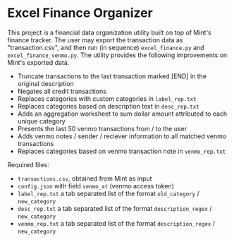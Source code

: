# Excel Finance Organizer

This project is a financial data organization utility built on top of Mint's finance tracker. The user may export the transaction data as "transaction.csv", and then run (in sequence) `excel_finance.py` and `excel_finance_venmo.py`. The utility provides the following improvements on Mint's exported data.

- Truncate transactions to the last transaction marked \[END\] in the original description
- Negates all credit transactions
- Replaces categories with custom categories in `label_rep.txt` 
- Replaces categories based on description text in `desc_rep.txt`
- Adds an aggregation worksheet to sum dollar amount attributed to each unique category
- Presents the last 50 venmo transactions from / to the user
- Adds venmo notes / sender / reciever information to all matched venmo transactions
- Replaces categories based on venmo transaction note in `venmo_rep.txt`

Required files:
- `transactions.csv`, obtained from Mint as input
- `config.json` with field `venmo_at` (venmo access token)
- `label_rep.txt` a tab separated list of the format `old_category` / `new_category`
- `desc_rep.txt` a tab separated list of the format `description_regex` / `new_category`
- `venmo_rep.txt` a tab separated list of the format `description_regex` / `new_category`
